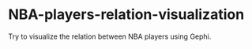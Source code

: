 # NBA-players-relation-visualization
Try to visualize the relation between NBA players using Gephi.
